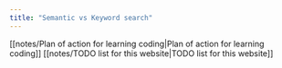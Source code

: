 ```yaml
---
title: "Semantic vs Keyword search"
---
```

[[notes/Plan of action for learning coding|Plan of action for learning coding]]
[[notes/TODO list for this website|TODO list for this website]]
